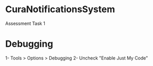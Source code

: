 # CuraNotificationsSystem
Assessment Task 1 

# Debugging
1- Tools > Options > Debugging
2- Uncheck "Enable Just My Code"



